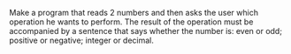 Make a program that reads 2 numbers and then asks the user which operation he wants to perform. The result of the operation must be accompanied by a sentence that says whether the number is:
even or odd;
positive or negative;
integer or decimal.